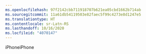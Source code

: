 ```yaml
---
ms.openlocfilehash: 97f2142cbb711918707b621ea05cbd1662b714ab
ms.sourcegitcommit: 11a61db54119503e82faec5f99c4273e8d1247e5
ms.translationtype: HT
ms.contentlocale: sr-Latn-RS
ms.lasthandoff: 10/16/2020
ms.locfileid: "4070147"
---
```

<span data-ttu-id="93ccb-101">iPhone</span><span class="sxs-lookup"><span data-stu-id="93ccb-101">iPhone</span></span>